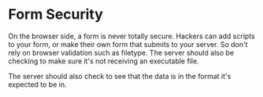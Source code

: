 # Form Security

On the browser side, a form is never totally secure. Hackers can add scripts to your form, or make their own form that submits to your server. So don't rely on browser validation such as filetype. The server should also be checking to make sure it's not receiving an executable file.

The server should also check to see that the data is in the format it's expected to be in.